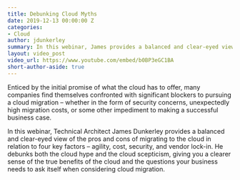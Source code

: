 ```yaml
---
title: Debunking Cloud Myths
date: 2019-12-13 00:00:00 Z
categories:
- Cloud
author: jdunkerley
summary: In this webinar, James provides a balanced and clear-eyed view of the pros and cons of migrating to the cloud in relation to four key factors - agility, cost, security, and vendor lock-in.
layout: video_post
video_url: https://www.youtube.com/embed/b0BP3eGC1BA
short-author-aside: true
---
```


Enticed by the initial promise of what the cloud has to offer, many companies find themselves confronted with significant blockers to pursuing a cloud migration – whether in the form of security concerns, unexpectedly high migration costs, or some other impediment to making a successful business case.

In this webinar, Technical Architect James Dunkerley provides a balanced and clear-eyed view of the pros and cons of migrating to the cloud in relation to four key factors – agility, cost, security, and vendor lock-in. He debunks both the cloud hype and the cloud scepticism, giving you a clearer sense of the true benefits of the cloud and the questions your business needs to ask itself when considering cloud migration.
